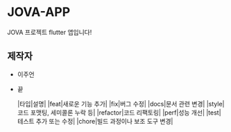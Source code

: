 # JOVA-APP

JOVA 프로젝트 flutter 앱입니다!

## 제작자
- 이주언
- 끝

  |타입|설명|
  |feat|새로운 기능 추가|
  |fix|버그 수정|
  |docs|문서 관련 변경|
  |style|코드 포맷팅, 세미콜론 누락 등|
  |refactor|코드 리팩토링|
  |perf|성능 개선|
  |test|테스트 추가 또는 수정|
  |chore|빌드 과정이나 보조 도구 변경|
